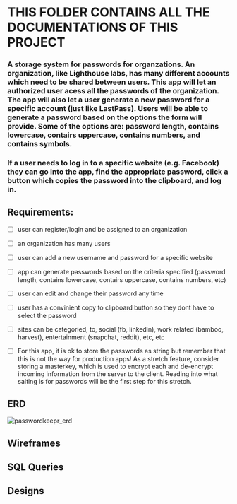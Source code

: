 # THIS FOLDER CONTAINS ALL THE DOCUMENTATIONS OF THIS PROJECT

### A storage system for passwords for organzations. An organization, like Lighthouse labs, has many different accounts which need to be shared between users. This app will let an authorized user acess all the passwords of the organization. The app will also let a user generate a new password for a specific account (just like LastPass). Users will be able to generate a password based on the options the form will provide. Some of the options are: password length, contains lowercase, contairs uppercase, contains numbers, and contains symbols.

### If a user needs to log in to a specific website (e.g. Facebook) they can go into the app, find the appropriate password, click a button which copies the password into the clipboard, and log in.

## Requirements:

- [ ] user can register/login and be assigned to an organization

- [ ] an organization has many users

- [ ] user can add a new username and password for a specific website

- [ ] app can generate passwords based on the criteria specified (password length, contains lowercase, contairs uppercase, contains numbers, etc)

- [ ] user can edit and change their password any time

- [ ] user has a convinient copy to clipboard button so they dont have to select the password

- [ ] sites can be categoried, to, social (fb, linkedin), work related (bamboo, harvest), entertainment (snapchat, reddit), etc, etc

- [ ] For this app, it is ok to store the passwords as string but remember that this is not the way for production apps! As a stretch feature, consider storing a masterkey, which is used to encrypt each and de-encrypt incoming information from the server to the client. Reading into what salting is for passwords will be the first step for this stretch.

## ERD
![passwordkeepr_erd](https://user-images.githubusercontent.com/8416681/143723176-fa46f44a-5dec-4365-ad43-bb042f539caa.PNG)

## Wireframes

## SQL Queries

## Designs
